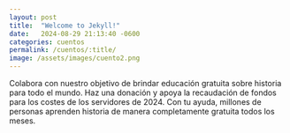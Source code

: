 ```yaml
---
layout: post
title:  "Welcome to Jekyll!"
date:   2024-08-29 21:13:40 -0600
categories: cuentos
permalink: /cuentos/:title/
image: /assets/images/cuento2.png
---
```


Colabora con nuestro objetivo de brindar educación gratuita sobre historia para todo el mundo. Haz una donación y apoya la recaudación de fondos para los costes de los servidores de 2024. Con tu ayuda, millones de personas aprenden historia de manera completamente gratuita todos los meses. 
